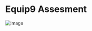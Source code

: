 # Equip9 Assesment
![image](https://github.com/SanketKhule21/Equip9/assets/94194476/da3fda76-7b7c-488c-afc1-24332fdf95c9)
